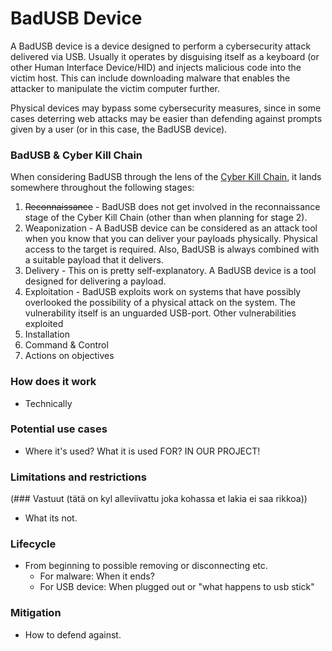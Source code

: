 # BadUSB Device

A BadUSB device is a device designed to perform a cybersecurity attack delivered via USB. Usually it operates by disguising itself as a keyboard (or other Human Interface Device/HID) and injects malicious code into the victim host. This can include downloading malware that enables the attacker to manipulate the victim computer further.

Physical devices may bypass some cybersecurity measures, since in some cases deterring web attacks may be easier than defending against prompts given by a user (or in this case, the BadUSB device).

### BadUSB & Cyber Kill Chain
When considering BadUSB through the lens of the [Cyber Kill Chain](https://www.lockheedmartin.com/en-us/capabilities/cyber/cyber-kill-chain.html), it lands somewhere throughout the following stages:

  1. ~~Reconnaissance~~ - BadUSB does not get involved in the reconnaissance stage of the Cyber Kill Chain (other than when planning for stage 2).
  2. Weaponization - A BadUSB device can be considered as an attack tool when you know that you can deliver your payloads physically. Physical access to the target is required. Also, BadUSB is always combined with a suitable payload that it delivers.
  3. Delivery - This on is pretty self-explanatory. A BadUSB device is a tool designed for delivering a payload.
  4. Exploitation - BadUSB exploits work on systems that have possibly overlooked the possibility of a physical attack on the system. The vulnerability itself is an unguarded USB-port. Other vulnerabilities exploited 
  5. Installation
  6. Command & Control
  7. Actions on objectives

### How does it work
- Technically

### Potential use cases
- Where it's used? What it is used FOR? IN OUR PROJECT!

### Limitations and restrictions 
(### Vastuut (tätä on kyl alleviivattu joka kohassa et lakia ei saa rikkoa)) 
- What its not.

### Lifecycle
- From beginning to possible removing or disconnecting etc.
	- For malware: When it ends?
	- For USB device: When plugged out or "what happens to usb stick"

### Mitigation 
- How to defend against.
